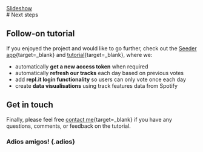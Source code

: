 <div class="content-links">
<a target="_blank" href="../next-steps-slides.html" class="btn btn-outline-secondary">Slideshow</a>
</div>
# Next steps

## Follow-on tutorial

If you enjoyed the project and would like to go further, check out the [Seeder app](https://seeder.datadesigns.repl.co/){target=_blank} and [tutorial](https://seeder-tutorial.datadesigns.repl.co/){target=_blank}, where we:

- automatically **get a new access token** when required
- automatically **refresh our tracks** each day based on previous votes
- add **repl.it login functionality** so users can only vote once each day
- create **data visualisations** using track features data from Spotify

## Get in touch

Finally, please feel free [contact me](https://www.datadesigns.co.uk/contact/){target=_blank} if you have any questions, comments, or feedback on the tutorial.

### Adios amigos! {.adios}
